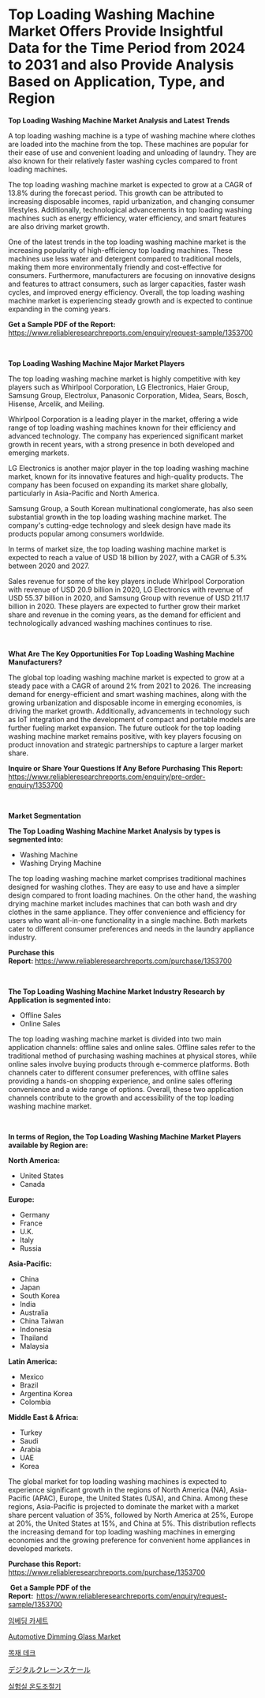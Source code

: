 <p><h1>Top Loading Washing Machine Market Offers Provide Insightful Data for the Time Period from 2024 to 2031 and also Provide Analysis Based on Application, Type, and Region</h1></p><p><strong>Top Loading Washing Machine Market Analysis and Latest Trends</strong></p>
<p><p>A top loading washing machine is a type of washing machine where clothes are loaded into the machine from the top. These machines are popular for their ease of use and convenient loading and unloading of laundry. They are also known for their relatively faster washing cycles compared to front loading machines.</p><p>The top loading washing machine market is expected to grow at a CAGR of 13.8% during the forecast period. This growth can be attributed to increasing disposable incomes, rapid urbanization, and changing consumer lifestyles. Additionally, technological advancements in top loading washing machines such as energy efficiency, water efficiency, and smart features are also driving market growth.</p><p>One of the latest trends in the top loading washing machine market is the increasing popularity of high-efficiency top loading machines. These machines use less water and detergent compared to traditional models, making them more environmentally friendly and cost-effective for consumers. Furthermore, manufacturers are focusing on innovative designs and features to attract consumers, such as larger capacities, faster wash cycles, and improved energy efficiency. Overall, the top loading washing machine market is experiencing steady growth and is expected to continue expanding in the coming years.</p></p>
<p><strong>Get a Sample PDF of the Report:&nbsp;</strong> <a href="https://www.reliableresearchreports.com/enquiry/request-sample/1353700">https://www.reliableresearchreports.com/enquiry/request-sample/1353700</a></p>
<p>&nbsp;</p>
<p><strong>Top Loading Washing Machine Major Market Players</strong></p>
<p><p>The top loading washing machine market is highly competitive with key players such as Whirlpool Corporation, LG Electronics, Haier Group, Samsung Group, Electrolux, Panasonic Corporation, Midea, Sears, Bosch, Hisense, Arcelik, and Meiling. </p><p>Whirlpool Corporation is a leading player in the market, offering a wide range of top loading washing machines known for their efficiency and advanced technology. The company has experienced significant market growth in recent years, with a strong presence in both developed and emerging markets.</p><p>LG Electronics is another major player in the top loading washing machine market, known for its innovative features and high-quality products. The company has been focused on expanding its market share globally, particularly in Asia-Pacific and North America.</p><p>Samsung Group, a South Korean multinational conglomerate, has also seen substantial growth in the top loading washing machine market. The company's cutting-edge technology and sleek design have made its products popular among consumers worldwide.</p><p>In terms of market size, the top loading washing machine market is expected to reach a value of USD 18 billion by 2027, with a CAGR of 5.3% between 2020 and 2027. </p><p>Sales revenue for some of the key players include Whirlpool Corporation with revenue of USD 20.9 billion in 2020, LG Electronics with revenue of USD 55.37 billion in 2020, and Samsung Group with revenue of USD 211.17 billion in 2020. These players are expected to further grow their market share and revenue in the coming years, as the demand for efficient and technologically advanced washing machines continues to rise.</p></p>
<p>&nbsp;</p>
<p><strong>What Are The Key Opportunities For Top Loading Washing Machine Manufacturers?</strong></p>
<p><p>The global top loading washing machine market is expected to grow at a steady pace with a CAGR of around 2% from 2021 to 2026. The increasing demand for energy-efficient and smart washing machines, along with the growing urbanization and disposable income in emerging economies, is driving the market growth. Additionally, advancements in technology such as IoT integration and the development of compact and portable models are further fueling market expansion. The future outlook for the top loading washing machine market remains positive, with key players focusing on product innovation and strategic partnerships to capture a larger market share.</p></p>
<p><strong>Inquire or Share Your Questions If Any Before Purchasing This Report:</strong> <a href="https://www.reliableresearchreports.com/enquiry/pre-order-enquiry/1353700">https://www.reliableresearchreports.com/enquiry/pre-order-enquiry/1353700</a></p>
<p>&nbsp;</p>
<p><strong>Market Segmentation</strong></p>
<p><strong>The Top Loading Washing Machine Market Analysis by types is segmented into:</strong></p>
<p><ul><li>Washing Machine</li><li>Washing Drying Machine</li></ul></p>
<p><p>The top loading washing machine market comprises traditional machines designed for washing clothes. They are easy to use and have a simpler design compared to front loading machines. On the other hand, the washing drying machine market includes machines that can both wash and dry clothes in the same appliance. They offer convenience and efficiency for users who want all-in-one functionality in a single machine. Both markets cater to different consumer preferences and needs in the laundry appliance industry.</p></p>
<p><strong>Purchase this Report:&nbsp;</strong><a href="https://www.reliableresearchreports.com/purchase/1353700">https://www.reliableresearchreports.com/purchase/1353700</a></p>
<p>&nbsp;</p>
<p><strong>The Top Loading Washing Machine Market Industry Research by Application is segmented into:</strong></p>
<p><ul><li>Offline Sales</li><li>Online Sales</li></ul></p>
<p><p>The top loading washing machine market is divided into two main application channels: offline sales and online sales. Offline sales refer to the traditional method of purchasing washing machines at physical stores, while online sales involve buying products through e-commerce platforms. Both channels cater to different consumer preferences, with offline sales providing a hands-on shopping experience, and online sales offering convenience and a wide range of options. Overall, these two application channels contribute to the growth and accessibility of the top loading washing machine market.</p></p>
<p>&nbsp;</p>
<p><strong>In terms of Region, the Top Loading Washing Machine Market Players available by Region are:</strong></p>
<p>
    <p> <strong> North America: </strong>
        <ul>
            <li>United States</li>
            <li>Canada</li>
        </ul>
        </p> 
    <p> <strong> Europe: </strong>
        <ul>
            <li>Germany</li>
            <li>France</li>
            <li>U.K.</li>
            <li>Italy</li>
            <li>Russia</li>
        </ul>
        </p> 
    <p> <strong> Asia-Pacific: </strong>
        <ul>
            <li>China</li>
            <li>Japan</li>
            <li>South Korea</li>
            <li>India</li>
            <li>Australia</li>
            <li>China Taiwan</li>
            <li>Indonesia</li>
            <li>Thailand</li>
            <li>Malaysia</li>
        </ul>
        </p> 
    <p> <strong> Latin America: </strong>
        <ul>
            <li>Mexico</li>
            <li>Brazil</li>
            <li>Argentina Korea</li>
            <li>Colombia</li>
        </ul>
        </p> 
    <p> <strong> Middle East & Africa: </strong>
        <ul>
            <li>Turkey</li>
            <li>Saudi</li>
            <li>Arabia</li>
            <li>UAE</li>
            <li>Korea</li>
        </ul>
    </p>
    </p>
<p><p>The global market for top loading washing machines is expected to experience significant growth in the regions of North America (NA), Asia-Pacific (APAC), Europe, the United States (USA), and China. Among these regions, Asia-Pacific is projected to dominate the market with a market share percent valuation of 35%, followed by North America at 25%, Europe at 20%, the United States at 15%, and China at 5%. This distribution reflects the increasing demand for top loading washing machines in emerging economies and the growing preference for convenient home appliances in developed markets.</p></p>
<p><strong>Purchase this Report: </strong><a href="https://www.reliableresearchreports.com/purchase/1353700">https://www.reliableresearchreports.com/purchase/1353700</a></p>
<p>&nbsp;<strong>Get a Sample PDF of the Report:&nbsp;&nbsp;</strong><a href="https://www.reliableresearchreports.com/enquiry/request-sample/1353700">https://www.reliableresearchreports.com/enquiry/request-sample/1353700</a></p>
<p><strong></strong></p>
<p><p><a href="https://medium.com/@brionnaboyle/%EC%9E%84%EB%B2%A0%EB%94%A9-%EC%BA%90%EC%84%B8%ED%8A%B8-%EC%8B%9C%EC%9E%A5-%EC%84%B1%EA%B3%B5%EC%A0%81%EC%9D%B8-%EB%B9%84%EC%A6%88%EB%8B%88%EC%8A%A4-%EC%A0%84%EB%9E%B5%EC%9D%98-%ED%95%B5%EC%8B%AC%EC%9C%BC%EB%A1%9C-2031%EB%85%84%EA%B9%8C%EC%A7%80-%EC%98%88%EC%B8%A1-2450843db959">임베딩 카세트</a></p><p><a href="https://issuu.com/reportprime-2/docs/automotive-dimming-glass-market-size-2030.pptx">Automotive Dimming Glass Market</a></p><p><a href="https://github.com/BrettWeberrt8767765/Market-Research-Report-List-1/blob/main/15271885626.md">목재 데크</a></p><p><a href="https://github.com/jkjreqjscoxx7/Market-Research-Report-List-1/blob/main/82030726242.md">デジタルクレーンスケール</a></p><p><a href="https://medium.com/@danieldobroiu20221/%EB%9D%BC%EB%B3%B4%EB%9D%BC%ED%86%A0%EB%A6%AC-%EC%98%A8%EB%8F%84%EC%A1%B0%EC%A0%88%EA%B8%B0-%EC%8B%9C%EC%9E%A5-%EB%8F%99%ED%96%A5-%EB%B0%8F-%EC%8B%9C%EC%9E%A5-%EB%B6%84%EC%84%9D%EC%9D%80-2024-2031%EB%85%84%EA%B9%8C%EC%A7%80-%EC%98%88%EC%B8%A1%EB%90%A9%EB%8B%88%EB%8B%A4-b2b1f7da8162">실험실 온도조절기</a></p></p>